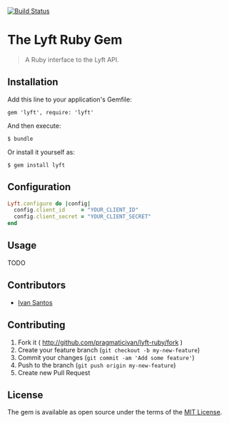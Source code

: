 [![Build Status](https://travis-ci.org/pragmaticivan/lyft-ruby.svg?branch=master)](https://travis-ci.org/pragmaticivan/lyft-ruby)

# The Lyft Ruby Gem

> A Ruby interface to the Lyft API.

## Installation

Add this line to your application's Gemfile:

    gem 'lyft', require: 'lyft'

And then execute:

    $ bundle

Or install it yourself as:

    $ gem install lyft


## Configuration

```ruby
Lyft.configure do |config|
  config.client_id     = "YOUR_CLIENT_ID"
  config.client_secret = "YOUR_CLIENT_SECRET"
end
```

## Usage

TODO

## Contributors

* [Ivan Santos](https://github.com/pragmaticivan)

## Contributing

1. Fork it ( http://github.com/pragmaticivan/lyft-ruby/fork )
2. Create your feature branch (`git checkout -b my-new-feature`)
3. Commit your changes (`git commit -am 'Add some feature'`)
4. Push to the branch (`git push origin my-new-feature`)
5. Create new Pull Request

## License

The gem is available as open source under the terms of the [MIT License](http://opensource.org/licenses/MIT).

